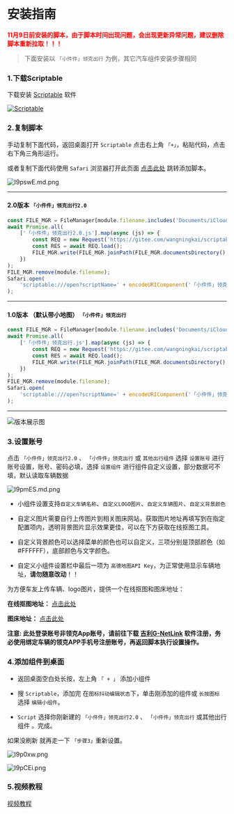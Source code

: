 
# 安装指南

**<span style="color:red">11月9日前安装的脚本，由于脚本时间出现问题，会出现更新异常问题，建议删除脚本重新拉取！！！</span>**


> 下面安装以 `「小件件」领克出行` 为例，其它汽车组件安装步骤相同

### 1.下载Scriptable

下载安装 [Scriptable](https://apps.apple.com/cn/app/scriptable/id1405459188) 软件

[![Scriptable](https://docs.scriptable.app/img/app-store-badge.svg)](https://apps.apple.com/cn/app/scriptable/id1405459188)


### 2.复制脚本

手动复制下面代码，返回桌面打开 `Scriptable` 点击右上角 `「+」`，粘贴代码，点击右下角三角形运行。

或者复制下面代码使用 `Safari` 浏览器打开此页面 [点击此处](scriptable:///add?scriptName=hello) 跳转添加脚本。

![I9pswE.md.png](https://s6.jpg.cm/2021/11/10/I9pswE.md.png)

---

#### 2.0版本  `「小件件」领克出行2.0` 

```js
const FILE_MGR = FileManager[module.filename.includes('Documents/iCloud~') ? 'iCloud' : 'local']();
await Promise.all(
    ['「小件件」领克出行2.0.js'].map(async (js) => {
        const REQ = new Request('https://gitee.com/wangningkai/scriptable-scripts/raw/master/lynkco/lynkco2.0.js');
        const RES = await REQ.load();
        FILE_MGR.write(FILE_MGR.joinPath(FILE_MGR.documentsDirectory(), js), RES);
    })
);
FILE_MGR.remove(module.filename);
Safari.open(
    'scriptable:///open?scriptName=' + encodeURIComponent('「小件件」领克出行2.0')
);
```

--- 

####  1.0版本 （默认带小地图）  `「小件件」领克出行` 

```js
const FILE_MGR = FileManager[module.filename.includes('Documents/iCloud~') ? 'iCloud' : 'local']();
await Promise.all(
    ['「小件件」领克出行.js'].map(async (js) => {
        const REQ = new Request('https://gitee.com/wangningkai/scriptable-scripts/raw/master/lynkco.js');
        const RES = await REQ.load();
        FILE_MGR.write(FILE_MGR.joinPath(FILE_MGR.documentsDirectory(), js), RES);
    })
);
FILE_MGR.remove(module.filename);
Safari.open(
    'scriptable:///open?scriptName=' + encodeURIComponent('「小件件」领克出行')
);
```

---

![版本展示图](https://s6.jpg.cm/2021/11/17/Ixok5E.png)


### 3.设置账号

点击 `「小件件」领克出行2.0` 、 `「小件件」领克出行` 或 `其他出行组件`  选择 `设置账号` 进行账号设置，账号、密码必填，选择 `设置组件` 进行组件自定义设置，部分数据可不填，默认读取车辆数据


![I9pmES.md.png](https://s6.jpg.cm/2021/11/10/I9pmES.png)


- 小组件设置支持`自定义车辆名称`、`自定义LOGO图片`、`自定义车辆图片`、`自定义背景颜色`

- 自定义图片需要自行上传图片到相关图床网站，获取图片地址再填写到在指定配置项内，透明背景图片显示效果更佳，可以在下方获取在线抠图工具。

- 自定义背景颜色可以选择菜单的颜色也可以自定义，三项分别是顶部颜色（如#FFFFFF），底部颜色与文字颜色。

- 自定义小组件设置栏中最后一项为 `高德地图API Key`，为正常使用显示车辆地址，**请勿随意改动**！！


为方便车友上传车辆、logo图片，提供一个在线抠图和图床地址：

**在线抠图地址：** [点击此处](https://www.remove.bg/zh) 

**图床地址：** [点击此处](https://imgtu.com)


**注意: 此处登录账号非领克App账号，请前往下载 [吉利G-NetLink](https://apps.apple.com/cn/app/scriptable/id1222208349) 软件注册，务必使用绑定车辆的领克APP手机号注册账号，再返回脚本执行设置操作。**



### 4.添加组件到桌面

- 返回桌面空白处长按，左上角 `「 + 」` 添加小组件 

- 搜 `Scriptable`，添加完 在`图标抖动编辑状态`下，单击刚添加的组件或 `长按图标` 选择 `编辑小组件`。

- `Script` 选择你刚新建的 `「小件件」领克出行2.0` 、 `「小件件」领克出行` 或其他出行组件 。完成。

如果没刷新 就再走一下 `「步骤3」`重新设置。

![I9p0xw.png](https://s6.jpg.cm/2021/11/10/I9p0xw.png)


![I9pCEi.png](https://s6.jpg.cm/2021/11/10/I9pCEi.png)


### 5.视频教程

[视频教程](https://player.bilibili.com/player.html?aid=764608433&bvid=BV1Zr4y1Q7yb&cid=454279296&page=1 ':include :type=iframe width=100% height=600px')

